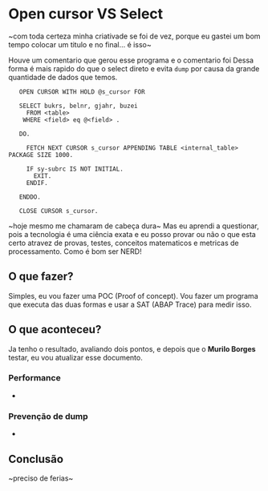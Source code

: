 # Open cursor VS Select
 ~com toda certeza minha criativade se foi de vez, porque eu gastei um bom tempo colocar um titulo e no final... é isso~

 Houve um comentario que gerou esse programa e o comentario foi
 Dessa forma é mais rapido do que o select direto e evita `dump` por causa da grande quantidade de dados que temos.

 ```abap
    OPEN CURSOR WITH HOLD @s_cursor FOR

    SELECT bukrs, belnr, gjahr, buzei
      FROM <table>
     WHERE <field> eq @<field> .

    DO.

      FETCH NEXT CURSOR s_cursor APPENDING TABLE <internal_table> PACKAGE SIZE 1000.

      IF sy-subrc IS NOT INITIAL.
        EXIT.
      ENDIF.

    ENDDO.

    CLOSE CURSOR s_cursor.
 ```

 ~hoje mesmo me chamaram de cabeça dura~ Mas eu aprendi a questionar, pois a tecnologia é uma ciência exata e eu posso provar ou não o que esta certo atravez de provas, testes, conceitos matematicos e metricas de processamento. Como é bom ser NERD!

 ## O que fazer?
 Simples, eu vou fazer uma POC (Proof of concept). Vou fazer um programa que executa das duas formas e usar a SAT (ABAP Trace) para medir isso.

 ## O que aconteceu?
 Ja tenho o resultado, avaliando dois pontos, e depois que o **Murilo Borges** testar, eu vou atualizar esse documento.

### Performance
-
### Prevenção de dump
-

## Conclusão
~preciso de ferias~

